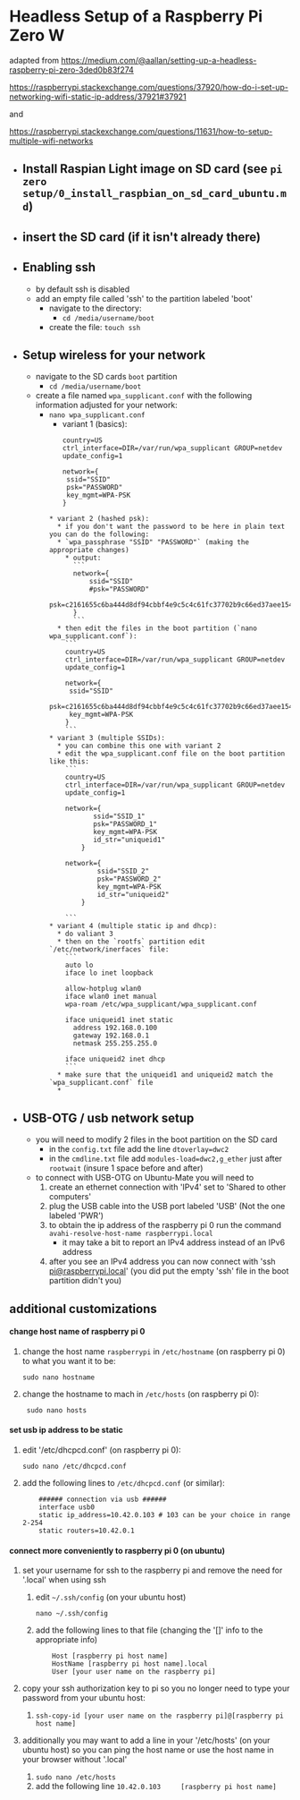 # Headless Setup of a Raspberry Pi Zero W

adapted from https://medium.com/@aallan/setting-up-a-headless-raspberry-pi-zero-3ded0b83f274

 https://raspberrypi.stackexchange.com/questions/37920/how-do-i-set-up-networking-wifi-static-ip-address/37921#37921

 and

 https://raspberrypi.stackexchange.com/questions/11631/how-to-setup-multiple-wifi-networks


* ## Install Raspian Light image on SD card (see `pi zero setup/0_install_raspbian_on_sd_card_ubuntu.md`)

* ## insert the SD card (if it isn't already there)
* ## Enabling ssh
  * by default ssh is disabled
  * add an empty file called 'ssh' to the partition labeled 'boot'
    * navigate to the directory:
      * `cd /media/username/boot`
    * create the file:
      `touch ssh`
* ## Setup wireless for your network
  * navigate to the SD cards `boot` partition
    * `cd /media/username/boot`
  * create a file named `wpa_supplicant.conf` with the following information adjusted for your network:
    * `nano wpa_supplicant.conf`
      * variant 1 (basics):
        ```
        country=US
        ctrl_interface=DIR=/var/run/wpa_supplicant GROUP=netdev
        update_config=1

        network={
         ssid="SSID"
         psk="PASSWORD"
         key_mgmt=WPA-PSK
        }
      ```
      * variant 2 (hashed psk):
        * if you don't want the password to be here in plain text you can do the following:
        * `wpa_passphrase "SSID" "PASSWORD"` (making the appropriate changes)
          * output:
            ```
            network={
            	ssid="SSID"
            	#psk="PASSWORD"
            	psk=c2161655c6ba444d8df94cbbf4e9c5c4c61fc37702b9c66ed37aee1545a5a333
            }
            ```
        * then edit the files in the boot partition (`nano wpa_supplicant.conf`):
          ```
          country=US
          ctrl_interface=DIR=/var/run/wpa_supplicant GROUP=netdev
          update_config=1

          network={
           ssid="SSID"
           psk=c2161655c6ba444d8df94cbbf4e9c5c4c61fc37702b9c66ed37aee1545a5a333
           key_mgmt=WPA-PSK
          }
          ```
      * variant 3 (multiple SSIDs):
        * you can combine this one with variant 2
        * edit the wpa_supplicant.conf file on the boot partition like this:
          ```
          country=US
          ctrl_interface=DIR=/var/run/wpa_supplicant GROUP=netdev
          update_config=1

          network={
                 ssid="SSID_1"
                 psk="PASSWORD_1"
                 key_mgmt=WPA-PSK
                 id_str="uniqueid1"
              }

          network={
                  ssid="SSID_2"
                  psk="PASSWORD_2"
                  key_mgmt=WPA-PSK
                  id_str="uniqueid2"
              }

          ```
      * variant 4 (multiple static ip and dhcp):
        * do valiant 3
        * then on the `rootfs` partition edit `/etc/network/inerfaces` file:
          ```
          auto lo
          iface lo inet loopback

          allow-hotplug wlan0
          iface wlan0 inet manual
          wpa-roam /etc/wpa_supplicant/wpa_supplicant.conf

          iface uniqueid1 inet static
            address 192.168.0.100
            gateway 192.168.0.1
            netmask 255.255.255.0

          iface uniqueid2 inet dhcp
          ```
        * make sure that the uniqueid1 and uniqueid2 match the `wpa_supplicant.conf` file
        *
* ## USB-OTG / usb network setup
  * you will need to modify 2 files in the boot partition on the SD card
    * in the `config.txt` file add the line `dtoverlay=dwc2`
    * in the `cmdline.txt` file add `modules-load=dwc2,g_ether` just after `rootwait` (insure 1 space before and after)
  * to connect with USB-OTG on Ubuntu-Mate you will need to
    1. create an ethernet connection with 'IPv4' set to 'Shared to other computers'
    2. plug the USB cable into the USB port labeled 'USB' (Not the one labeled 'PWR')
    3. to obtain the ip address of the raspberry pi 0 run the command `avahi-resolve-host-name raspberrypi.local`
        * it may take a bit to report an IPv4 address instead of an IPv6 address
    4. after you see an IPv4 address you can now connect with 'ssh pi@raspberrypi.local' (you did put the empty 'ssh' 
    file in the boot partition didn't you)
  
  
 ## additional customizations
 
 #### change host name of raspberry pi 0
 
 1. change the host name `raspberrypi` in `/etc/hostname` (on raspberry pi 0) to what you want it to be:
    
    ```sudo nano hostname```
 
 2. change the hostname to mach in `/etc/hosts` (on raspberry pi 0):
 
    ``` sudo nano hosts```
    
 #### set usb ip address to be static
 1. edit '/etc/dhcpcd.conf' (on raspberry pi 0):
 
    ```sudo nano /etc/dhcpcd.conf``` 
 
 1. add the following lines to `/etc/dhcpcd.conf` (or similar):

    ```
        ###### connection via usb ######
        interface usb0
        static ip_address=10.42.0.103 # 103 can be your choice in range 2-254
        static routers=10.42.0.1

    ```
    
  #### connect more conveniently to raspberry pi 0 (on ubuntu)
  
  1. set your username for ssh to the raspberry pi and remove the need for '.local' when using ssh
  
     1. edit `~/.ssh/config` (on your ubuntu host)
     
        `nano ~/.ssh/config`
        
     2. add the following lines to that file (changing the '[]' info to the appropriate info)
     
        ```
            Host [raspberry pi host name]
            HostName [raspberry pi host name].local
            User [your user name on the raspberry pi]
        ```
  1. copy your ssh authorization key to pi so you no longer need to type your password 
  from your ubuntu host:
  
     1. `ssh-copy-id [your user name on the raspberry pi]@[raspberry pi host name]`
  
  1. additionally you may want to add a line in your '/etc/hosts' (on your ubuntu host) 
  so you can ping the host name or use the host name in your browser without '.local'
  
     1. `sudo nano /etc/hosts`
     2. add the following line `10.42.0.103     [raspberry pi host name]`
      